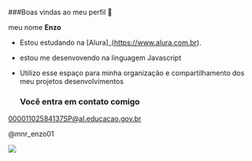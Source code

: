 ###Boas vindas ao meu perfil 🤑

meu nome **Enzo**

- Estou estudando na [Alura]_(https://www.alura.com.br).
- estou me desenvovendo na linguagem Javascript
- Utilizo esse espaço para minha organização e compartilhamento dos meu projetos desenvolvimentos

  ### Você entra em contato comigo

00001102584137SP@al.educacao.gov.br

@mnr_enzo01


![](https://media1.tenor.com/m/olZlJFMcImAAAAAd/haters-gonna-hate-kid.gif)







